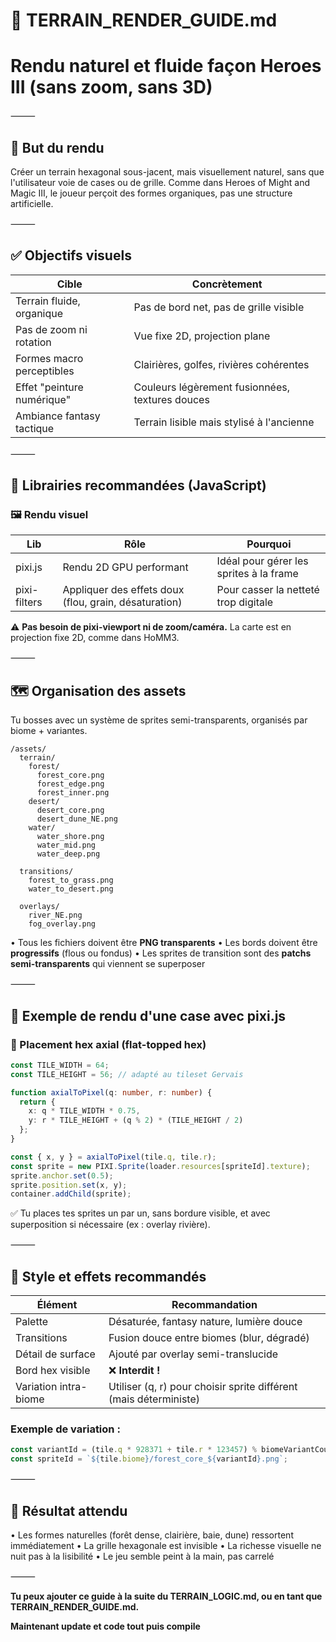 # 🎨 TERRAIN_RENDER_GUIDE.md

# Rendu naturel et fluide façon Heroes III (sans zoom, sans 3D)

⸻

## 🧠 But du rendu

Créer un terrain hexagonal sous-jacent, mais visuellement naturel,
sans que l'utilisateur voie de cases ou de grille.
Comme dans Heroes of Might and Magic III, le joueur perçoit des formes organiques, pas une structure artificielle.

⸻

## ✅ Objectifs visuels

| Cible | Concrètement |
|-------|--------------|
| Terrain fluide, organique | Pas de bord net, pas de grille visible |
| Pas de zoom ni rotation | Vue fixe 2D, projection plane |
| Formes macro perceptibles | Clairières, golfes, rivières cohérentes |
| Effet "peinture numérique" | Couleurs légèrement fusionnées, textures douces |
| Ambiance fantasy tactique | Terrain lisible mais stylisé à l'ancienne |

⸻

## 🧰 Librairies recommandées (JavaScript)

### 🖼 Rendu visuel

| Lib | Rôle | Pourquoi |
|-----|------|----------|
| pixi.js | Rendu 2D GPU performant | Idéal pour gérer les sprites à la frame |
| pixi-filters | Appliquer des effets doux (flou, grain, désaturation) | Pour casser la netteté trop digitale |

⚠️ **Pas besoin de pixi-viewport ni de zoom/caméra.**
La carte est en projection fixe 2D, comme dans HoMM3.

⸻

## 🗺 Organisation des assets

Tu bosses avec un système de sprites semi-transparents, organisés par biome + variantes.

```
/assets/
  terrain/
    forest/
      forest_core.png
      forest_edge.png
      forest_inner.png
    desert/
      desert_core.png
      desert_dune_NE.png
    water/
      water_shore.png
      water_mid.png
      water_deep.png

  transitions/
    forest_to_grass.png
    water_to_desert.png

  overlays/
    river_NE.png
    fog_overlay.png
```

• Tous les fichiers doivent être **PNG transparents**
• Les bords doivent être **progressifs** (flous ou fondus)
• Les sprites de transition sont des **patchs semi-transparents** qui viennent se superposer

⸻

## 🧪 Exemple de rendu d'une case avec pixi.js

### 📌 Placement hex axial (flat-topped hex)

```typescript
const TILE_WIDTH = 64;
const TILE_HEIGHT = 56; // adapté au tileset Gervais

function axialToPixel(q: number, r: number) {
  return {
    x: q * TILE_WIDTH * 0.75,
    y: r * TILE_HEIGHT + (q % 2) * (TILE_HEIGHT / 2)
  };
}

const { x, y } = axialToPixel(tile.q, tile.r);
const sprite = new PIXI.Sprite(loader.resources[spriteId].texture);
sprite.anchor.set(0.5);
sprite.position.set(x, y);
container.addChild(sprite);
```

✅ Tu places tes sprites un par un, sans bordure visible, et avec superposition si nécessaire (ex : overlay rivière).

⸻

## 🎨 Style et effets recommandés

| Élément | Recommandation |
|---------|----------------|
| Palette | Désaturée, fantasy nature, lumière douce |
| Transitions | Fusion douce entre biomes (blur, dégradé) |
| Détail de surface | Ajouté par overlay semi-translucide |
| Bord hex visible | ❌ **Interdit !** |
| Variation intra-biome | Utiliser (q, r) pour choisir sprite différent (mais déterministe) |

### Exemple de variation :

```typescript
const variantId = (tile.q * 928371 + tile.r * 123457) % biomeVariantCount;
const spriteId = `${tile.biome}/forest_core_${variantId}.png`;
```

⸻

## 🎯 Résultat attendu

• Les formes naturelles (forêt dense, clairière, baie, dune) ressortent immédiatement
• La grille hexagonale est invisible
• La richesse visuelle ne nuit pas à la lisibilité
• Le jeu semble peint à la main, pas carrelé

⸻

**Tu peux ajouter ce guide à la suite du TERRAIN_LOGIC.md, ou en tant que TERRAIN_RENDER_GUIDE.md.**

**Maintenant update et code tout puis compile**